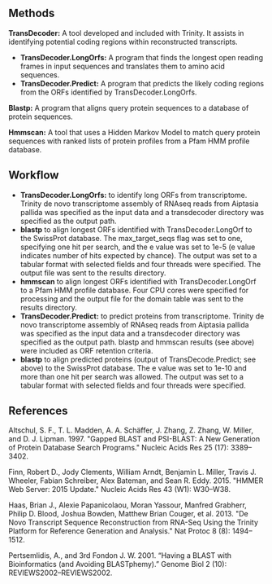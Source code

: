 ## Methods
**TransDecoder:**
A tool developed and included with Trinity. It assists in identifying potential coding regions within reconstructed transcripts. 
- **TransDecoder.LongOrfs:** A program that finds the longest open reading frames in input sequences and translates them to amino acid sequences. 
- **TransDecoder.Predict:** A program that predicts the likely coding regions from the ORFs identified by TransDecoder.LongOrfs. 
  
**Blastp:** A program that aligns query protein sequences to a database of protein sequences. 

**Hmmscan:** A tool that uses a Hidden Markov Model to match query protein sequences with ranked lists of protein profiles from a Pfam HMM profile database. 

## Workflow
- **TransDecoder.LongOrfs:** to identify long ORFs from transcriptome. Trinity de novo transcriptome assembly of RNAseq reads from Aiptasia pallida was specified as the input data and a transdecoder directory was specified as the output path.
- **blastp** to align longest ORFs identified with TransDecoder.LongOrf to the SwissProt database. The max_target_seqs flag was set to one, specifying one hit per search, and the e value was set to 1e-5 (e value indicates number of hits expected by chance). The output was set to a tabular format with selected fields and four threads were specified. The output file was sent to the results directory.
- **hmmscan** to align longest ORFs identified with TransDecoder.LongOrf to a Pfam HMM profile database. Four CPU cores were specified for processing and the output file for the domain table was sent to the results directory.
- **TransDecoder.Predict:** to predict proteins from transcriptome. Trinity de novo transcriptome assembly of RNAseq reads from Aiptasia pallida was specified as the input data and a transdecoder directory was specified as the output path. blastp and hmmscan results (see above) were included as ORF retention criteria.
- **blastp** to align predicted proteins (output of TransDecode.Predict; see above) to the SwissProt database. The e value was set to 1e-10 and more than one hit per search was allowed. The output was set to a tabular format with selected fields and four threads were specified.

## References

Altschul, S. F., T. L. Madden, A. A. Schäffer, J. Zhang, Z. Zhang, W. Miller, and D. J. Lipman. 1997. "Gapped BLAST and PSI-BLAST: A New Generation of Protein Database Search Programs." Nucleic Acids Res 25 (17): 3389–3402.  

Finn, Robert D., Jody Clements, William Arndt, Benjamin L. Miller, Travis J. Wheeler, Fabian Schreiber, Alex Bateman, and Sean R. Eddy. 2015. "HMMER Web Server: 2015 Update." Nucleic Acids Res 43 (W1): W30–W38.  

Haas, Brian J., Alexie Papanicolaou, Moran Yassour, Manfred Grabherr, Philip D. Blood, Joshua Bowden, Matthew Brian Couger, et al. 2013. "De Novo Transcript Sequence Reconstruction from RNA-Seq Using the Trinity Platform for Reference Generation and Analysis." Nat Protoc 8 (8): 1494–1512.  

Pertsemlidis, A., and 3rd Fondon J. W. 2001. “Having a BLAST with Bioinformatics (and Avoiding BLASTphemy).” Genome Biol 2 (10): REVIEWS2002–REVIEWS2002.  
